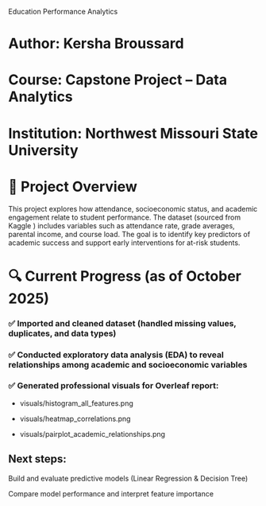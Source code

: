Education Performance Analytics

# Author: Kersha Broussard
# Course: Capstone Project – Data Analytics
# Institution: Northwest Missouri State University

# 📘 Project Overview

This project explores how attendance, socioeconomic status, and academic engagement relate to student performance. The dataset (sourced from Kaggle
) includes variables such as attendance rate, grade averages, parental income, and course load.
The goal is to identify key predictors of academic success and support early interventions for at-risk students.

# 🔍 Current Progress (as of October 2025)

### ✅ Imported and cleaned dataset (handled missing values, duplicates, and data types)
### ✅ Conducted exploratory data analysis (EDA) to reveal relationships among academic and socioeconomic variables
### ✅ Generated professional visuals for Overleaf report:

* visuals/histogram_all_features.png

* visuals/heatmap_correlations.png

* visuals/pairplot_academic_relationships.png

## Next steps:

Build and evaluate predictive models (Linear Regression & Decision Tree)

Compare model performance and interpret feature importance